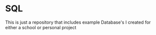 # SQL
This is just a repository that includes example Database's I created for either a school or personal project

